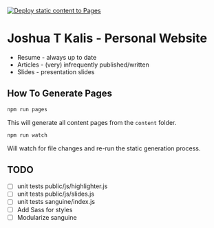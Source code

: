 [![Deploy static content to Pages](https://github.com/kalisjoshua/kalisjoshua.me/actions/workflows/github-pages-content.yml/badge.svg)](https://github.com/kalisjoshua/kalisjoshua.me/actions/workflows/github-pages-content.yml)

# Joshua T Kalis - Personal Website

  * Resume - always up to date
  * Articles - (very) infrequently published/written
  * Slides - presentation slides


## How To Generate Pages

``` bash
npm run pages
```

This will generate all content pages from the `content` folder.

``` bash
npm run watch
```

Will watch for file changes and re-run the static generation process.


## TODO

  * [ ] unit tests public/js/highlighter.js
  * [ ] unit tests public/js/slides.js
  * [ ] unit tests sanguine/index.js
  * [ ] Add Sass for styles
  * [ ] Modularize sanguine
